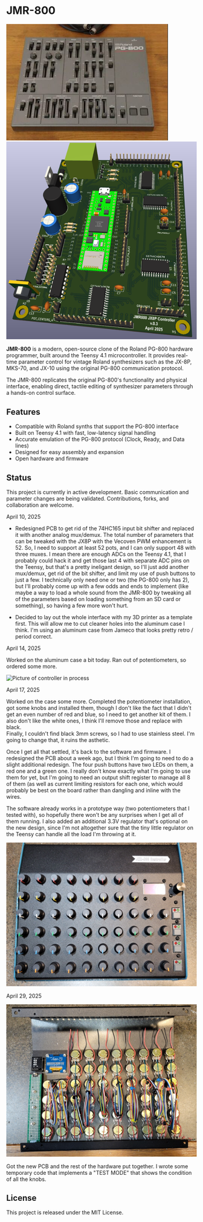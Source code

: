 # JMR-800

![Picture of PG-800](PG-800.png)
![PCB View of JMR-800](3d_image.png)

**JMR-800** is a modern, open-source clone of the Roland PG-800 hardware programmer, built around the Teensy 4.1 microcontroller. It provides real-time 
parameter control for vintage Roland synthesizers such as the JX-8P, MKS-70, and JX-10 using the original PG-800 communication protocol.

The JMR-800 replicates the original PG-800's functionality and physical interface, enabling direct, tactile editing of synthesizer parameters through a 
hands-on control surface.

## Features

- Compatible with Roland synths that support the PG-800 interface
- Built on Teensy 4.1 with fast, low-latency signal handling
- Accurate emulation of the PG-800 protocol (Clock, Ready, and Data lines)
- Designed for easy assembly and expansion
- Open hardware and firmware

## Status

This project is currently in active development. Basic communication and parameter changes are being validated. Contributions, forks, and collaboration are 
welcome.

April 10, 2025

- Redesigned PCB to get rid of the 74HC165 input bit shifter and replaced it with another analog mux/demux.  The total number of parameters that can be 
tweaked with the JX8P with the Vecoven PWM enhancement is 52.  So, I need to support at least 52 pots, and I can only support 48 with three muxes.  I mean
there are enough ADCs on the Teensy 4.1, that I probably could hack it and get those last 4 with separate ADC pins on the Teensy, but that's a pretty 
ineligant design, so I'll just add another mux/demux, get rid of the bit shifter, and limit my use of push buttons to just a few.  I technically only 
need one or two (the PG-800 only has 2), but I'll probably come up with a few odds and ends to implement (like maybe a way to load a whole sound from 
the JMR-800 by tweaking all of the parameters based on loading something from an SD card or something), so having a few more won't hurt.

- Decided to lay out the whole interface with my 3D printer as a template first.  This will allow me to cut cleaner holes into the aluminum case I think.
I'm using an aluminum case from Jameco that looks pretty retro / period correct.


April 14, 2025

Worked on the aluminum case a bit today.  Ran out of potentiometers, so ordered some more.

![Picture of controller in process](in_process_pic_1.png)


April 17, 2025

Worked on the case some more.  Completed the potentiometer installation, got some knobs and installed them, though I don't like the fact that I didn't get 
an even number of red and blue, so I need to get another kit of them.  I also don't like the white ones, I think I'll remove those and replace with black.  
Finally, I couldn't find black 3mm screws, so I had to use stainless steel.  I'm going to change that, it ruins the asthetic.

Once I get all that settled, it's back to the software and firmware.  I redesigned the PCB about a week ago, but I think I'm going to need to do a slight 
additional redesign.  The four push buttons have two LEDs on them, a red one and a green one.  I really don't know exactly what I'm going to use them 
for yet, but I'm going to need an output shift register to manage all 8 of them (as well as current limiting resistors for each one, which would probably 
be best on the board rather than dangling and inline with the wires.

The software already works in a prototype way (two potentiometers that I tested with), so hopefully there won't be any surprises when I get all of them 
running.  I also added an additional 3.3V regulator that's optional on the new design, since I'm not altogether sure that the tiny little regulator on the 
Teensy can handle all the load I'm throwing at it.

![Picture of controller in process - top view](in_process_pic_2.jpg)


April 29, 2025

![completed hardware](in_process_pic_3.jpg)

Got the new PCB and the rest of the hardware put together.  I wrote some temporary code that implements a "TEST MODE" that shows the condition of all 
the knobs.

## License

This project is released under the MIT License.

